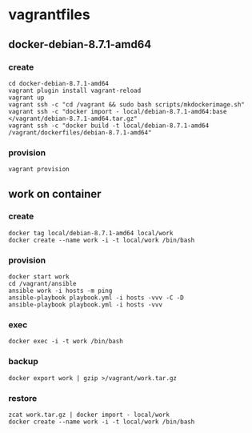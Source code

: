 vagrantfiles
============

docker-debian-8.7.1-amd64
-------------------------

### create

    cd docker-debian-8.7.1-amd64
    vagrant plugin install vagrant-reload
    vagrant up
    vagrant ssh -c "cd /vagrant && sudo bash scripts/mkdockerimage.sh"
    vagrant ssh -c "docker import - local/debian-8.7.1-amd64:base </vagrant/debian-8.7.1-amd64.tar.gz"
    vagrant ssh -c "docker build -t local/debian-8.7.1-amd64 /vagrant/dockerfiles/debian-8.7.1-amd64"

### provision

    vagrant provision

work on container
-----------------

### create

    docker tag local/debian-8.7.1-amd64 local/work
    docker create --name work -i -t local/work /bin/bash

### provision

    docker start work
    cd /vagrant/ansible
    ansible work -i hosts -m ping
    ansible-playbook playbook.yml -i hosts -vvv -C -D
    ansible-playbook playbook.yml -i hosts -vvv

### exec

    docker exec -i -t work /bin/bash

### backup

    docker export work | gzip >/vagrant/work.tar.gz

### restore

    zcat work.tar.gz | docker import - local/work
    docker create --name work -i -t local/work /bin/bash
